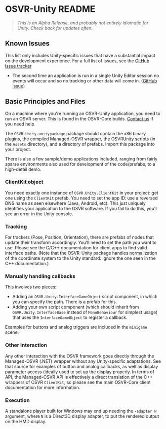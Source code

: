 # OSVR-Unity README

> _This is an Alpha Release, and probably not entirely idiomatic for Unity. Check back for updates often._

## Known Issues
This list only includes Unity-specific issues that have a substantial impact on the development experience. For a full list of issues, see the [GitHub issue tracker](https://github.com/sensics/OSVR-Unity/issues)

- The second time an application is run in a single Unity Editor session no events will occur and so no tracking or other data will come in. ([GitHub issue](https://github.com/sensics/OSVR-Unity/issues/1))

## Basic Principles and Files
On a machine where you're running an OSVR-Unity application, you need to run an OSVR server. This is found in the OSVR-Core builds. [Contact us](mailto:support@opengoggles.org) if you need help.

The `OSVR-Unity.unitypackage` package should contain the x86 binary plugins, the compiled Managed-OSVR wrapper, the OSVRUnity scripts (in the `Assets` directory), and a directory of prefabs. Import this package into your project.

There is also a few sample/demo applications included, ranging from fairly sparse environments also used for development of the code/prefabs, to a high-detail demo.

### ClientKit object
You need exactly one instance of `OSVR.Unity.ClientKit` in your project: get one using the `ClientKit` prefab. You need to set the app ID: use a reversed DNS name as seen elsewhere (Java, Android, etc). This just uniquely identifies your application to the OSVR software. If you fail to do this, you'll see an error in the Unity console.

### Tracking
For trackers (Pose, Position, Orientation), there are prefabs of nodes that update their transform accordingly. You'll need to set the path you want to use. Please see the C/C++ documentation for client apps to find valid interface paths. (Note that the OSVR-Unity package handles normalization of the coordinate system to the Unity standard: ignore the one seen in the C++ documentation.)

### Manually handling callbacks
This involves two pieces:

- Adding an `OSVR.Unity.InterfaceGameObject` script component, in which you can specify the path. There is a prefab for this.
- Adding your own script component (which should inherit from `OSVR.Unity.InterfaceBase` instead of `MonoBehaviour` for simplest usage) that uses the `InterfaceGameObject` to register a callback.

Examples for buttons and analog triggers are included in the `minigame` scene.

### Other interaction
Any other interaction with the OSVR framework goes directly through the Managed-OSVR (.NET) wrapper without any Unity-specific adaptations. See that source for examples of button and analog callbacks, as well as display parameter access (ideally used to set up the display properly. In terms of API, the Managed-OSVR API is effectively a direct translation of the C++ wrappers of OSVR `ClientKit`, so please see the main OSVR-Core client documentation for more information.

### Execution
A standalone player built for Windows may end up needing the `-adapter N` argument, where `N` is a Direct3D display adapter, to put the rendered output on the HMD display.
